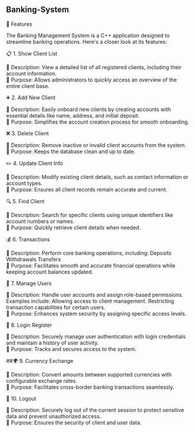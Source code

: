 ## Banking-System

🎉 Features

The Banking Management System is a C++ application designed to streamline banking operations. Here's a closer look at its features:

📋 1. Show Client List

🔹 Description: View a detailed list of all registered clients, including their account information.
<br>🔹 Purpose: Allows administrators to quickly access an overview of the entire client base.

➕ 2. Add New Client

🔹 Description: Easily onboard new clients by creating accounts with essential details like name, address, and initial deposit.
<br>🔹 Purpose: Simplifies the account creation process for smooth onboarding.

❌ 3. Delete Client

🔹 Description: Remove inactive or invalid client accounts from the system.
<br>🔹 Purpose: Keeps the database clean and up to date.

✏️ 4. Update Client Info

🔹 Description: Modify existing client details, such as contact information or account types.
<br>🔹 Purpose: Ensures all client records remain accurate and current.

🔍 5. Find Client

🔹 Description: Search for specific clients using unique identifiers like account numbers or names.
<br>🔹 Purpose: Quickly retrieve client details when needed.

💰 6. Transactions

🔹 Description: Perform core banking operations, including:
       Deposits
      Withdrawals
      Transfers
<br>🔹 Purpose: Facilitates smooth and accurate financial operations while keeping account balances updated.

👥 7. Manage Users

🔹 Description: Handle user accounts and assign role-based permissions. Examples include:
Allowing access to client management.
Restricting transaction capabilities for certain users.
<br>🔹 Purpose: Enhances system security by assigning specific access levels.

🔐 8. Login Register

🔹 Description: Securely manage user authentication with login credentials and maintain a history of user activity.
<br>🔹 Purpose: Tracks and secures access to the system.

##🌍 9. Currency Exchange

🔹 Description: Convert amounts between supported currencies with configurable exchange rates.
<br>🔹 Purpose: Facilitates cross-border banking transactions seamlessly.

🚪 10. Logout

🔹 Description: Securely log out of the current session to protect sensitive data and prevent unauthorized access.
<br>🔹 Purpose: Ensures the security of client and user data.
